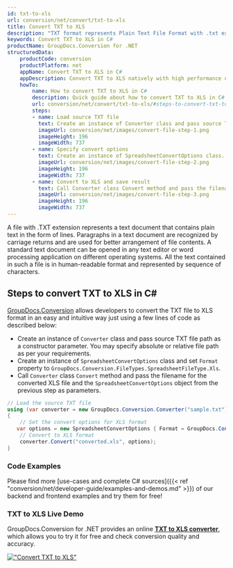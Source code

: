 ```yaml
---
id: txt-to-xls
url: conversion/net/convert/txt-to-xls
title: Convert TXT to XLS
description: "TXT format represents Plain Text File Format with .txt extension. Learn how to convert TXT to XLS file programmatically in C# language using GroupDocs.Conversion for .NET library."
keywords: Convert TXT to XLS in C#
productName: GroupDocs.Conversion for .NET
structuredData:
    productCode: conversion
    productPlatform: net
    appName: Convert TXT to XLS in C#
    appDescription: Convert TXT to XLS natively with high performance using C# language and server side GroupDocs.Conversion for .NET APIs, without the use of any software like Microsoft or Open Office.
    howTo:
        name: How to convert TXT to XLS in C# 
        description: Quick guide about how to convert TXT to XLS in C# with high performance and accuracy.
        url: conversion/net/convert/txt-to-xls/#steps-to-convert-txt-to-xls-in-c
        steps:
        - name: Load source TXT file 
          text: Create an instance of Converter class and pass source TXT file path as a constructor parameter. You may specify absolute or relative file path as per your requirements. 
          imageUrl: conversion/net/images/convert-file-step-1.png
          imageHeight: 196
          imageWidth: 737
        - name: Specify convert options 
          text: Create an instance of SpreadsheetConvertOptions class.
          imageUrl: conversion/net/images/convert-file-step-2.png
          imageHeight: 196
          imageWidth: 737
        - name: Convert to XLS and save result 
          text: Call Converter class Convert method and pass the filename for the converted HTML file and the SpreadsheetConvertOptions object from the previous step as parameters.
          imageUrl: conversion/net/images/convert-file-step-3.png
          imageHeight: 196
          imageWidth: 737
---
```


A file with .TXT extension represents a text document that contains plain text in the form of lines. Paragraphs in a text document are recognized by carriage returns and are used for better arrangement of file contents. A standard text document can be opened in any text editor or word processing application on different operating systems. All the text contained in such a file is in human-readable format and represented by sequence of characters.

## Steps to convert TXT to XLS in C#

[GroupDocs.Conversion](https://products.groupdocs.com/conversion/net) allows developers to convert the TXT file to XLS format in an easy and intuitive way just using a few lines of code as described below:

* Create an instance of `Converter` class and pass source TXT file path as a constructor parameter. You may specify absolute or relative file path as per your requirements. 
* Create an instance of `SpreadsheetConvertOptions` class and set `Format` property to `GroupDocs.Conversion.FileTypes.SpreadsheetFileType.Xls`.
* Call `Converter` class `Convert` method and pass the filename for the converted XLS file and the `SpreadsheetConvertOptions` object from the previous step as parameters.

```csharp
// Load the source TXT file
using (var converter = new GroupDocs.Conversion.Converter("sample.txt"))
{
    // Set the convert options for XLS format
   var options = new SpreadsheetConvertOptions { Format = GroupDocs.Conversion.FileTypes.SpreadsheetFileType.Xls };
    // Convert to XLS format
    converter.Convert("converted.xls", options);
}
```

### Code Examples

Please find more [use-cases and complete C# sources]({{< ref "conversion/net/developer-guide/examples-and-demos.md" >}}) of our backend and frontend examples and try them for free!

### TXT to XLS Live Demo

GroupDocs.Conversion for .NET provides an online [**TXT to XLS converter**](https://products.groupdocs.app/conversion/txt-to-xls), which allows you to try it for free and check conversion quality and accuracy.

[!["Convert TXT to XLS"](conversion/net/images/convert-to-xls/convert-txt-to-xls.png)](https://products.groupdocs.app/conversion/txt-to-xls)